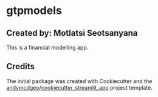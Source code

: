 # gtpmodels
## Created by: Motlatsi Seotsanyana

This is a financial modelling app.


## Credits

The initial package was created with Cookiecutter and the [andymcdgeo/cookiecutter_streamlit_app](https://github.com/andymcdgeo/cookiecutter-streamlit) project template.
